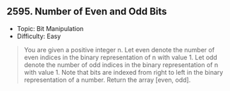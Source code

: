 ## 2595. Number of Even and Odd Bits

-   Topic: Bit Manipulation
-   Difficulty: Easy

> You are given a positive integer n.
> Let even denote the number of even indices in the binary representation of n with value 1.
> Let odd denote the number of odd indices in the binary representation of n with value 1.
> Note that bits are indexed from right to left in the binary representation of a number.
> Return the array [even, odd].
